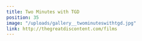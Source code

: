 ```yaml
---
title: Two Minutes with TGD
position: 35
image: "/uploads/gallery__twominuteswithtgd.jpg"
link: http://thegreatdiscontent.com/films
---
```


